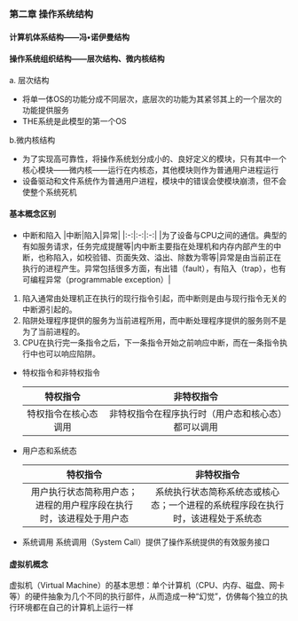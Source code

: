 ### 第二章  操作系统结构
#### 计算机体系结构——冯•诺伊曼结构
#### 操作系统组织结构——层次结构、微内核结构

   a. 层次结构
   * 将单一体OS的功能分成不同层次，底层次的功能为其紧邻其上的一个层次的功能提供服务
   * THE系统是此模型的第一个OS

   b.微内核结构
   * 为了实现高可靠性，将操作系统划分成小的、良好定义的模块，只有其中一个核心模块——微内核——运行在内核态，其他模块则作为普通用户进程运行
   *  设备驱动和文件系统作为普通用户进程，模块中的错误会使模块崩溃，但不会使整个系统死机
#### 基本概念区别

   * 中断和陷入
|中断|陷入|异常|
|:-:|:-:|:-:|
|为了设备与CPU之间的通信。典型的有如服务请求，任务完成提醒等|内中断主要指在处理机和内存内部产生的中断，也称陷入，如校验错、页面失效、溢出、除数为零等|异常是由当前正在执行的进程产生。异常包括很多方面，有出错（fault），有陷入（trap），也有可编程异常（programmable exception）|
   1. 陷入通常由处理机正在执行的现行指令引起，而中断则是由与现行指令无关的中断源引起的。
   2. 陷阱处理程序提供的服务为当前进程所用，而中断处理程序提供的服务则不是为了当前进程的。
   3. CPU在执行完一条指令之后，下一条指令开始之前响应中断，而在一条指令执行中也可以响应陷阱。

   * 特权指令和非特权指令
   
     |       特权指令       |                     非特权指令                     |
     | :------------------: | :------------------------------------------------: |
     | 特权指令在核心态调用 | 非特权指令在程序执行时（用户态和核心态）都可以调用 |
   
   * 用户态和系统态
   
     |                           特权指令                           |                          非特权指令                          |
     | :----------------------------------------------------------: | :----------------------------------------------------------: |
     | 用户执行状态简称用户态；进程的用户程序段在执行时，该进程处于用户态 | 系统执行状态简称系统态或核心态；一个进程的系统程序段在执行时，该进程处于系统态 |
   
   * 系统调用
     系统调用（System Call）提供了操作系统提供的有效服务接口
#### 虚拟机概念
   虚拟机（Virtual Machine）的基本思想：单个计算机（CPU、内存、磁盘、网卡等）的硬件抽象为几个不同的执行部件，从而造成一种“幻觉”，仿佛每个独立的执行环境都在自己的计算机上运行一样
